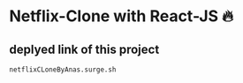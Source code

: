<h1>Netflix-Clone with React-JS 🔥</h1>


## deplyed link of this project

    netflixCLoneByAnas.surge.sh
